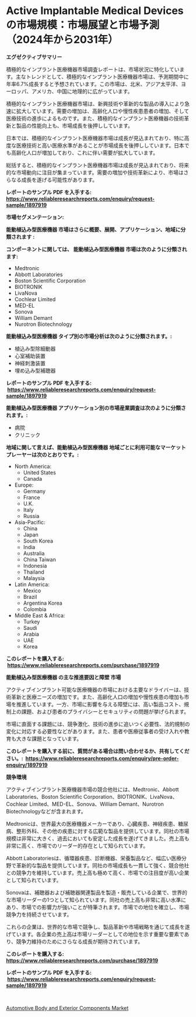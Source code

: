 <p><h1>Active Implantable Medical Devicesの市場規模：市場展望と市場予測（2024年から2031年）</h1></p><p><strong>エグゼクティブサマリー</strong></p>
<p><p>積極的なインプラント医療機器市場調査レポートは、市場状況に特化しています。主なトレンドとして、積極的なインプラント医療機器市場は、予測期間中に年率6.7%成長すると予想されています。この市場は、北米、アジア太平洋、ヨーロッパ、アメリカ、中国に地理的に広がっています。</p><p>積極的なインプラント医療機器市場は、新興技術や革新的な製品の導入により急速に拡大しています。需要の増加は、高齢化人口や慢性疾患患者の増加、そして医療技術の進歩によるものです。また、積極的なインプラント医療機器の技術革新と製品の性能向上も、市場成長を後押ししています。</p><p>日本では、積極的なインプラント医療機器市場は成長が見込まれており、特に高度な医療技術と高い医療水準があることが市場成長を後押ししています。日本でも高齢化人口が増加しており、これに伴い需要が拡大しています。</p><p>総括すると、積極的なインプラント医療機器市場は成長が見込まれており、将来的な市場動向に注目が集まっています。需要の増加や技術革新により、市場はさらなる成長を遂げる可能性があります。</p></p>
<p><strong>レポートのサンプル PDF を入手する: <a href="https://www.reliableresearchreports.com/enquiry/request-sample/1897919">https://www.reliableresearchreports.com/enquiry/request-sample/1897919</a></strong></p>
<p><strong>市場セグメンテーション:</strong></p>
<p><strong> 能動植込み型医療機器 市場はさらに概要、展開、アプリケーション、地域に分類されます :</strong></p>
<p><strong>コンポーネントに関しては、 能動植込み型医療機器 市場は次のように分類されます: &nbsp;</strong></p>
<p><ul><li>Medtronic</li><li>Abbott Laboratories</li><li>Boston Scientific Corporation</li><li>BIOTRONIK</li><li>LivaNova</li><li>Cochlear Limited</li><li>MED-EL</li><li>Sonova</li><li>William Demant</li><li>Nurotron Biotechnology</li></ul></p>
<p><strong> 能動植込み型医療機器 タイプ別の市場分析は次のように分類されます。:</strong></p>
<p><ul><li>植込み型除細動器</li><li>心室補助装置</li><li>神経刺激装置</li><li>埋め込み型補聴器</li></ul></p>
<p><strong>レポートのサンプル PDF を入手する: &nbsp;<a href="https://www.reliableresearchreports.com/enquiry/request-sample/1897919">https://www.reliableresearchreports.com/enquiry/request-sample/1897919</a></strong></p>
<p><strong> 能動植込み型医療機器 アプリケーション別の市場産業調査は次のように分類されます。:</strong></p>
<p><ul><li>病院</li><li>クリニック</li></ul></p>
<p><strong>地域に関して言えば、能動植込み型医療機器 地域ごとに利用可能なマーケットプレーヤーは次のとおりです。:</strong></p>
<p><ul>
    <li>
        North America:
        <ul>
            <li>United States</li>
            <li>Canada</li>
        </ul>
    </li>
    <li>
        Europe:
        <ul>
            <li>Germany</li>
            <li>France</li>
            <li>U.K.</li>
            <li>Italy</li>
            <li>Russia</li>
        </ul>
    </li>
    <li>
        Asia-Pacific:
        <ul>
            <li>China</li>
            <li>Japan</li>
            <li>South Korea</li>
            <li>India</li>
            <li>Australia</li>
            <li>China Taiwan</li>
            <li>Indonesia</li>
            <li>Thailand</li>
            <li>Malaysia</li>
        </ul>
    </li>
    <li>
        Latin America:
        <ul>
            <li>Mexico</li>
            <li>Brazil</li>
            <li>Argentina Korea</li>
            <li>Colombia</li>
        </ul>
    </li>
    <li>
        Middle East & Africa:
        <ul>
            <li>Turkey</li>
            <li>Saudi</li>
            <li>Arabia</li>
            <li>UAE</li>
            <li>Korea</li>
        </ul>
    </li>
    </ul></p>
<p><strong>このレポートを購入する: &nbsp;<a href="https://www.reliableresearchreports.com/purchase/1897919">https://www.reliableresearchreports.com/purchase/1897919</a></strong></p>
<p><strong>能動植込み型医療機器 の主な推進要因と障壁 市場</strong></p>
<p><p>アクティブインプラント可能な医療機器の市場における主要なドライバーは、技術革新と医療ニーズの増加です。また、高齢化人口の増加や慢性疾患の増加も市場を推進しています。一方、市場に影響を与える障壁には、高い製品コスト、規制上の課題、および患者のプライバシーとセキュリティの問題が挙げられます。</p><p>市場に直面する課題には、競争激化、技術の進歩に追いつく必要性、法的規制の変化に対応する必要性などがあります。また、患者や医療従事者の受け入れや教育も大きな課題となっています。</p></p>
<p><strong>このレポートを購入する前に、質問がある場合は問い合わせるか、共有してください。:&nbsp; <a href="https://www.reliableresearchreports.com/enquiry/pre-order-enquiry/1897919">https://www.reliableresearchreports.com/enquiry/pre-order-enquiry/1897919</a></strong></p>
<p><strong>競争環境</strong></p>
<p><p>アクティブインプラント医療機器市場の競合他社には、Medtronic、Abbott Laboratories、Boston Scientific Corporation、BIOTRONIK、LivaNova、Cochlear Limited、MED-EL、Sonova、William Demant、Nurotron Biotechnologyなどが含まれます。 </p><p>Medtronicは、世界最大の医療機器メーカーであり、心臓疾患、神経疾患、糖尿病、整形外科、その他の疾患に対する広範な製品を提供しています。同社の市場規模は非常に大きく、過去においても安定した成長を遂げてきました。売上高も非常に高く、市場でのリーダー的存在として知られています。</p><p>Abbott Laboratoriesは、循環器疾患、診断機器、栄養製品など、幅広い医療分野で革新的な製品を提供しています。同社の市場成長も一貫して強く、競合他社との競争力を維持しています。売上高も極めて高く、市場での注目度が高い企業として知られています。</p><p>Sonovaは、補聴器および補聴器関連製品を製造・販売している企業で、世界的な市場リーダーの1つとして知られています。同社の売上高も非常に高い水準にあり、市場での影響力が強いことが特筆されます。市場での地位を確立し、市場競争力を持続させています。</p><p>これらの企業は、世界的な市場で競争し、製品革新や市場戦略を通じて成長を遂げています。各企業の売上高は市場リーダーとしての地位を示す重要な要素であり、競争力維持のためにさらなる成長が期待されています。</p></p>
<p><strong>このレポートを購入する: &nbsp; <a href="https://www.reliableresearchreports.com/purchase/1897919">https://www.reliableresearchreports.com/purchase/1897919</a></strong></p>
<p><strong>レポートのサンプル PDF を入手する: &nbsp;<a href="https://www.reliableresearchreports.com/enquiry/request-sample/1897919">https://www.reliableresearchreports.com/enquiry/request-sample/1897919</a></strong><strong></strong></p>
<p>&nbsp;</p>
<p><p><a href="https://nifty-kite-d51.notion.site/Automotive-Body-and-Exterior-Components-Market-Size-Evaluating-its-Market-Trends-Growth-and-Proje-46c1fcc75b6a480fae1def4d1cf1cbf7">Automotive Body and Exterior Components Market</a></p></p>